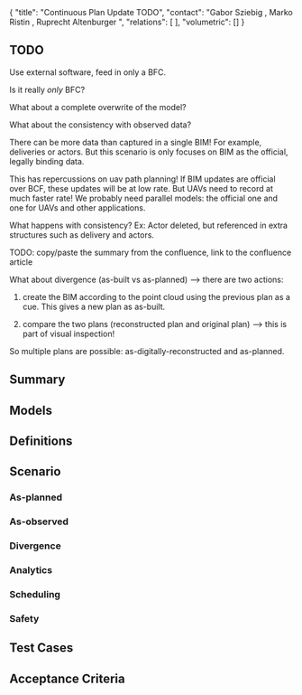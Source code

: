 <rasaeco-meta>
{
    "title": "Continuous Plan Update TODO",
    "contact": "Gabor Sziebig <gabor.sziebig@sintef.no>, Marko Ristin <rist@zhaw.ch>, Ruprecht Altenburger <altb@zhaw.ch>",
    "relations": [
    ],
    "volumetric": []
}
</rasaeco-meta>

## TODO

Use external software, feed in only a BFC.

Is it really _only_ BFC? 

What about a complete overwrite of the model? 

What about the consistency with observed data?

There can be more data than captured in a single BIM! For example, deliveries or actors. 
But this scenario is only focuses on BIM as the official, legally binding data.

This has repercussions on uav path planning! 
If BIM updates are official over BCF, these updates will be at low rate. 
But UAVs need to record at much faster rate!
We probably need parallel models: the official one and one for UAVs and other applications.

What happens with consistency? 
Ex: Actor deleted, but referenced in extra structures such as delivery and actors.

TODO: copy/paste the summary from the confluence, link to the confluence article

What about divergence (as-built vs as-planned) --> 
there are two actions:
1) create the BIM according to the point cloud using the previous plan as a cue.
   This gives a new plan as as-built.
   
2) compare the two plans (reconstructed plan and original plan) 
   --> this is part of visual inspection!
   
So multiple plans are possible: as-digitally-reconstructed and as-planned. 

## Summary

## Models


## Definitions


## Scenario

### As-planned


### As-observed


### Divergence


### Analytics


### Scheduling


### Safety


## Test Cases


## Acceptance Criteria

